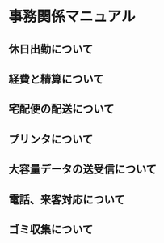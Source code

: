 # 事務関係マニュアル
## 休日出勤について
## 経費と精算について
## 宅配便の配送について
## プリンタについて
## 大容量データの送受信について
## 電話、来客対応について
## ゴミ収集について